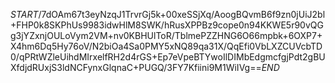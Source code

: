 $START$/7dOAm67t3eyNzqJ1TrvrGj5k+00xeSSjXq/AoogBQvmB6f9zn0jUiJ2bl+FHP0k8SKPhUs9983idwHlM8SWK/hRusXPPBz9cope0n94KKWE5r90vQGg3jYZxnjOULoVym2VM+nv0KBHUlToR/TblmePZZHNG6O66mpbk+6OXP7+X4hm6Dq5Hy76oV/N2biOa4Sa0PMY5xNQ89qa31X/QqEfi0VbLXZCUVcbTD0/qPRtWZleUihdMIrxelfRH2d4rGS+Ep7eVpeBTYwoIlDIMbEdgmcfgjPdt2gBUXfdjdRUxjS3ldNCFynxGlqnaC+PUGQ/3FY7Kfiini9M1WiIVg==$END$